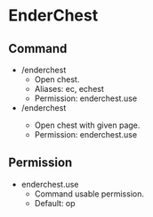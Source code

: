 # EnderChest
## Command
- /enderchest
	- Open chest.
	- Aliases: ec, echest
	- Permission: enderchest.use
- /enderchest <page>
	- Open chest with given page.
	- Permission: enderchest.use

## Permission
- enderchest.use
	- Command usable permission.
	- Default: op
